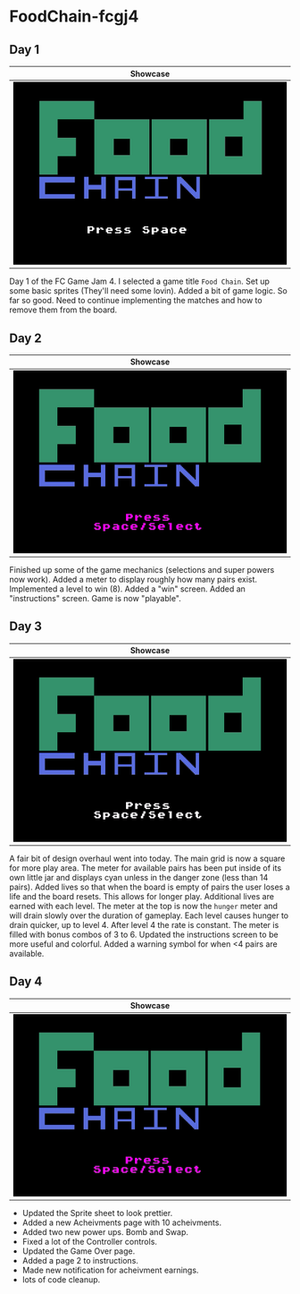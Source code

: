# FoodChain-fcgj4

## Day 1
| Showcase |
|----|
| ![](Programs/FoodChain/Showcase/day1.gif?raw=true) |

Day 1 of the FC Game Jam 4. I selected a game title `Food Chain`. Set up some basic sprites (They'll need some lovin). 
Added a bit of game logic. So far so good. Need to continue implementing the matches and how to remove them from the board.

## Day 2
| Showcase |
|----|
| ![](Programs/FoodChain/Showcase/day2.gif?raw=true) |

Finished up some of the game mechanics (selections and super powers now work). Added a meter to display roughly how many pairs exist. Implemented a level to win (8). Added a "win" screen. Added an "instructions" screen. Game is now "playable".

## Day 3
| Showcase |
|----|
| ![](Programs/FoodChain/Showcase/day3.gif?raw=true) |

A fair bit of design overhaul went into today. The main grid is now a square for more play area. The meter for available pairs has been put inside of its own little jar and displays cyan unless in the danger zone (less than 14 pairs). 
Added lives so that when the board is empty of pairs the user loses a life and the board resets. This allows for longer play. Additional lives are earned with each level.
The meter at the top is now the `hunger` meter and will drain slowly over the duration of gameplay. Each level causes hunger to drain quicker, up to level 4. After level 4 the rate is constant.
The meter is filled with bonus combos of 3 to 6. 
Updated the instructions screen to be more useful and colorful. 
Added a warning symbol for when <4 pairs are available. 

## Day 4
| Showcase |
|----|
| ![](Programs/FoodChain/Showcase/day4.gif?raw=true) |

* Updated the Sprite sheet to look prettier. 
* Added a new Acheivments page with 10 acheivments.
* Added two new power ups. Bomb and Swap.
* Fixed a lot of the Controller controls.
* Updated the Game Over page.
* Added a page 2 to instructions.
* Made new notification for acheivment earnings.
* lots of code cleanup.
